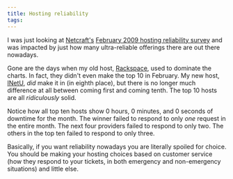 ```yaml
---
title: Hosting reliability
tags: 
---
```


I was just looking at [Netcraft's](http://netcraft.com/) [February 2009 hosting reliability survey](http://news.netcraft.com/archives/2009/03/02/new_york_internet_was_the_most_reliable_hosting_company_site_in_february_2009.html) and was impacted by just how many ultra-reliable offerings there are out there nowadays.

Gone are the days when my old host, [Rackspace](/wiki/Rackspace), used to dominate the charts. In fact, they didn't even make the top 10 in February. My new host, [INetU](/wiki/INetU), *did* make it in (in eighth place), but there is no longer much difference at all between coming first and coming tenth. The top 10 hosts are all *ridiculously* solid.

Notice how all top ten hosts show 0 hours, 0 minutes, and 0 seconds of downtime for the month. The winner failed to respond to only *one* request in the entire month. The next four providers failed to respond to only two. The others in the top ten failed to respond to only three.

Basically, if you want reliability nowadays you are literally spoiled for choice. You should be making your hosting choices based on customer service (how they respond to your tickets, in both emergency and non-emergency situations) and little else.
